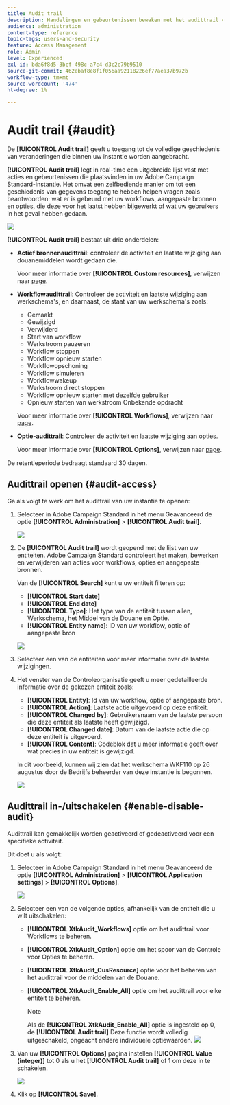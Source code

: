 ```yaml
---
title: Audit trail
description: Handelingen en gebeurtenissen bewaken met het audittrail voor campagne
audience: administration
content-type: reference
topic-tags: users-and-security
feature: Access Management
role: Admin
level: Experienced
exl-id: bda6f8d5-3bcf-498c-a7c4-d3c2c79b9510
source-git-commit: 462ebaf8e8f1f056aa92118226ef77aea37b972b
workflow-type: tm+mt
source-wordcount: '474'
ht-degree: 1%

---
```


# Audit trail {#audit}

De **[!UICONTROL Audit trail]** geeft u toegang tot de volledige geschiedenis van veranderingen die binnen uw instantie worden aangebracht.

**[!UICONTROL Audit trail]** legt in real-time een uitgebreide lijst vast met acties en gebeurtenissen die plaatsvinden in uw Adobe Campaign Standard-instantie. Het omvat een zelfbediende manier om tot een geschiedenis van gegevens toegang te hebben helpen vragen zoals beantwoorden: wat er is gebeurd met uw workflows, aangepaste bronnen en opties, die deze voor het laatst hebben bijgewerkt of wat uw gebruikers in het geval hebben gedaan.

![](assets/audit-trail.png)

**[!UICONTROL Audit trail]** bestaat uit drie onderdelen:

* **Actief bronnenaudittrail**: controleer de activiteit en laatste wijziging aan douanemiddelen wordt gedaan die.

   Voor meer informatie over **[!UICONTROL Custom resources]**, verwijzen naar [page](../../developing/using/key-steps-to-add-a-resource.md).

* **Workflowaudittrail**: Controleer de activiteit en laatste wijziging aan werkschema&#39;s, en daarnaast, de staat van uw werkschema&#39;s zoals:

   * Gemaakt
   * Gewijzigd
   * Verwijderd
   * Start van workflow
   * Werkstroom pauzeren
   * Workflow stoppen
   * Workflow opnieuw starten
   * Workflowopschoning
   * Workflow simuleren
   * Workflowwakeup
   * Werkstroom direct stoppen
   * Workflow opnieuw starten met dezelfde gebruiker
   * Opnieuw starten van werkstroom Onbekende opdracht

   Voor meer informatie over **[!UICONTROL Workflows]**, verwijzen naar [page](../../automating/using/get-started-workflows.md).

* **Optie-audittrail**: Controleer de activiteit en laatste wijziging aan opties.

   Voor meer informatie over **[!UICONTROL Options]**, verwijzen naar [page](../../administration/using/about-campaign-standard-settings.md).

De retentieperiode bedraagt standaard 30 dagen.

## Audittrail openen {#audit-access}

Ga als volgt te werk om het audittrail van uw instantie te openen:

1. Selecteer in Adobe Campaign Standard in het menu Geavanceerd de optie **[!UICONTROL Administration]** > **[!UICONTROL Audit trail]**.

   ![](assets/audit-trail.png)

1. De **[!UICONTROL Audit trail]** wordt geopend met de lijst van uw entiteiten. Adobe Campaign Standard controleert het maken, bewerken en verwijderen van acties voor workflows, opties en aangepaste bronnen.

   Van de **[!UICONTROL Search]** kunt u uw entiteit filteren op:

   * **[!UICONTROL Start date]**
   * **[!UICONTROL End date]**
   * **[!UICONTROL Type]**: Het type van de entiteit tussen allen, Werkschema, het Middel van de Douane en Optie.
   * **[!UICONTROL Entity name]**: ID van uw workflow, optie of aangepaste bron

   ![](assets/audit-trail_2.png)

1. Selecteer een van de entiteiten voor meer informatie over de laatste wijzigingen.

1. Het venster van de Controleorganisatie geeft u meer gedetailleerde informatie over de gekozen entiteit zoals:

   * **[!UICONTROL Entity]**: Id van uw workflow, optie of aangepaste bron.
   * **[!UICONTROL Action]**: Laatste actie uitgevoerd op deze entiteit.
   * **[!UICONTROL Changed by]**: Gebruikersnaam van de laatste persoon die deze entiteit als laatste heeft gewijzigd.
   * **[!UICONTROL Changed date]**: Datum van de laatste actie die op deze entiteit is uitgevoerd.
   * **[!UICONTROL Content]**: Codeblok dat u meer informatie geeft over wat precies in uw entiteit is gewijzigd.

   In dit voorbeeld, kunnen wij zien dat het werkschema WKF110 op 26 augustus door de Bedrijfs beheerder van deze instantie is begonnen.

   ![](assets/audit-trail_3.png)

## Audittrail in-/uitschakelen {#enable-disable-audit}

Audittrail kan gemakkelijk worden geactiveerd of gedeactiveerd voor een specifieke activiteit.

Dit doet u als volgt:

1. Selecteer in Adobe Campaign Standard in het menu Geavanceerd de optie **[!UICONTROL Administration]** > **[!UICONTROL Application settings]** > **[!UICONTROL Options]**.

   ![](assets/audit-trail_4.png)

1. Selecteer een van de volgende opties, afhankelijk van de entiteit die u wilt uitschakelen:

   * **[!UICONTROL XtkAudit_Workflows]** optie om het audittrail voor Workflows te beheren.
   * **[!UICONTROL XtkAudit_Option]** optie om het spoor van de Controle voor Opties te beheren.
   * **[!UICONTROL XtkAudit_CusResource]** optie voor het beheren van het audittrail voor de middelen van de Douane.
   * **[!UICONTROL XtkAudit_Enable_All]** optie om het audittrail voor elke entiteit te beheren.

      >[!NOTE]
      >
      >Als de **[!UICONTROL XtkAudit_Enable_All]** optie is ingesteld op 0, de **[!UICONTROL Audit trail]** Deze functie wordt volledig uitgeschakeld, ongeacht andere individuele optiewaarden.
   ![](assets/audit-trail_5.png)

1. Van uw **[!UICONTROL Options]** pagina instellen **[!UICONTROL Value (integer)]** tot 0 als u het **[!UICONTROL Audit trail]** of 1 om deze in te schakelen.

   ![](assets/audit-trail_6.png)

1. Klik op **[!UICONTROL Save]**.
